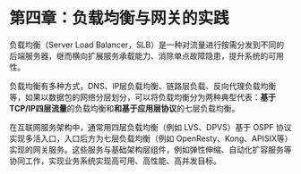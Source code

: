 # 第四章：负载均衡与网关的实践

负载均衡（Server Load Balancer，SLB）是一种对流量进行按需分发到不同的后端服务器，继而横向扩展服务承载能力、消除单点故障隐患，提升系统的可用性。

负载均衡有多种方式，DNS、IP层负载均衡、链路层负载、反向代理负载均衡等，如果以数据包的网络分层划分，可以将负载均衡分为两种典型代表：**基于TCP/IP四层流量**的负载均衡和**和基于应用层协议**的七层负载均衡。

在互联网服务架构中，通常用四层负载均衡（例如 LVS、DPVS）基于 OSPF 协议实现多活入口，入口后方为七层负载均衡（例如 OpenResty、Kong、APISIX等）实现的网关服务。这些服务与基础架构层组件，例如弹性伸缩、自动化扩容服务等协同工作，实现业务系统实现高可用、高性能、高并发目标。